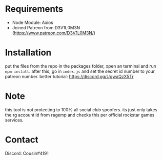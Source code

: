 # Requirements
- Node Module: Axios
- Joined Patreon from D3V1L0M3N (https://www.patreon.com/D3V1L0M3N/)

# Installation
put the files from the repo in the packages folder, open an terminal and run `npm install`. after this, go in `index.js` and set the secret id number to your patreon number. better tutorial: https://discord.gg/UgwaQzX5Tr

# Note
this tool is not protecting to 100% all social club spoofers. its just only takes the rg account id from ragemp and checks this per official rockstar games services.

# Contact
Discord: Cousin#4191
